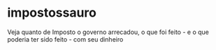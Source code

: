 # impostossauro
Veja quanto de Imposto o governo arrecadou, o que foi feito - e o que poderia ter sido feito - com seu dinheiro
